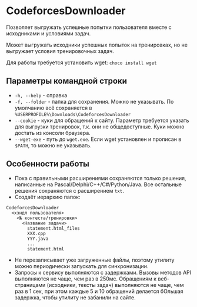 # CodeforcesDownloader

Позволяет выгружать успешные попытки пользователя вместе с исходниками и условиями задач.

Может выгружать исходники успешных попыток на тренировках, но не выгружает условия тренировочных задач.

Для работы требуется установить wget: `choco install wget`

## Параметры командной строки
* `-h, --help` - справка
* `-f, --folder` - папка для сохранения. Можно не указывать. По умолчанию всё сохраняется в `%USERPROFILE%\Downloads\CodeforcesDownloader`
* `--cookie` - куки для обращений к сайту. Параметр требуется указать для выгрузки тренировок, т.к. они не общедоступные. Куки можно достать из консоли браузера.
* `--wget-exe` - путь до `wget.exe`. Если wget установлен и прописан в `$PATH`, то можно не указывать.

## Особенности работы

- Пока с правильными расширениями сохраняются только решения, написанные на Pascal/Delphi/C++/C#/Python/Java. Все остальные решения сохраняются с расширением `txt`.
- Создаёт иерархию папок:
```
CodeforcesDownloader
  <хэндл пользователя>
    <№ контеста/тренировки>
      <Название задачи>
        statement.html_files
        XXX.cpp
        YYY.java
        ...
        statement.html
```
- Не перезаписывает уже загруженные файлы, поэтому утилиту можно периодически запускать для синхронизации.
- Запросы к сервису выполняются с задержками. Вызовы методов API выполняются не чаще, чем раз в 250мс. Обращениям к веб-страницами (исходники, тексты задач) выполняются не чаще, чем раз в 1 сек, при этом каждые 5 и 10 обращений делается бОльшая задержка, чтобы утилиту не забанили на сайте. 
